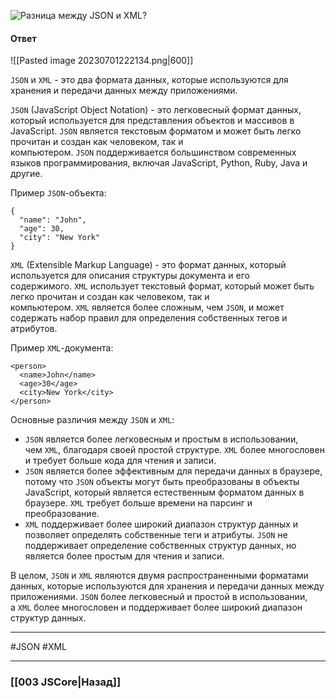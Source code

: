 ![Разница между `JSON` и `XML`?](https://youtu.be/XtQPrt8G0n8?t=28)

#### Ответ

![[Pasted image 20230701222134.png|600]]

`JSON` и `XML` - это два формата данных, которые используются для хранения и передачи данных между приложениями.

`JSON` (JavaScript Object Notation) - это легковесный формат данных, который используется для представления объектов и массивов в JavaScript. `JSON` является текстовым форматом и может быть легко прочитан и создан как человеком, так и компьютером. `JSON` поддерживается большинством современных языков программирования, включая JavaScript, Python, Ruby, Java и другие.

Пример `JSON`-объекта:

```
{
  "name": "John",
  "age": 30,
  "city": "New York"
}
```

`XML` (Extensible Markup Language) - это формат данных, который используется для описания структуры документа и его содержимого. `XML` использует текстовый формат, который может быть легко прочитан и создан как человеком, так и компьютером. `XML` является более сложным, чем `JSON`, и может содержать набор правил для определения собственных тегов и атрибутов.

Пример `XML`-документа:

```
<person>
  <name>John</name>
  <age>30</age>
  <city>New York</city>
</person>
```

Основные различия между `JSON` и `XML`:

- `JSON` является более легковесным и простым в использовании, чем `XML`, благодаря своей простой структуре. `XML` более многословен и требует больше кода для чтения и записи.
- `JSON` является более эффективным для передачи данных в браузере, потому что `JSON` объекты могут быть преобразованы в объекты JavaScript, который является естественным форматом данных в браузере. `XML` требует больше времени на парсинг и преобразование.
- `XML` поддерживает более широкий диапазон структур данных и позволяет определять собственные теги и атрибуты. `JSON` не поддерживает определение собственных структур данных, но является более простым для чтения и записи.

В целом, `JSON` и `XML` являются двумя распространенными форматами данных, которые используются для хранения и передачи данных между приложениями. `JSON` более легковесный и простой в использовании, а `XML` более многословен и поддерживает более широкий диапазон структур данных.

___
#JSON #XML

___

### [[003 JSCore|Назад]]